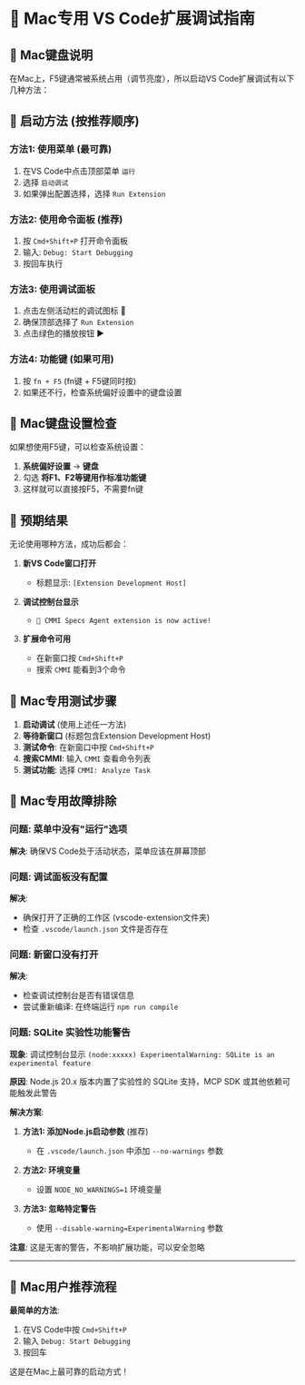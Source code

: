 # 🍎 Mac专用 VS Code扩展调试指南

## 🎯 Mac键盘说明

在Mac上，F5键通常被系统占用（调节亮度），所以启动VS Code扩展调试有以下几种方法：

## 🚀 启动方法 (按推荐顺序)

### 方法1: 使用菜单 (最可靠)
1. 在VS Code中点击顶部菜单 `运行`
2. 选择 `启动调试`
3. 如果弹出配置选择，选择 `Run Extension`

### 方法2: 使用命令面板 (推荐)
1. 按 `Cmd+Shift+P` 打开命令面板
2. 输入: `Debug: Start Debugging`
3. 按回车执行

### 方法3: 使用调试面板
1. 点击左侧活动栏的调试图标 🐛
2. 确保顶部选择了 `Run Extension`
3. 点击绿色的播放按钮 ▶️

### 方法4: 功能键 (如果可用)
1. 按 `fn + F5` (fn键 + F5键同时按)
2. 如果还不行，检查系统偏好设置中的键盘设置

## 📱 Mac键盘设置检查

如果想使用F5键，可以检查系统设置：

1. **系统偏好设置** → **键盘**
2. 勾选 **将F1、F2等键用作标准功能键**
3. 这样就可以直接按F5，不需要fn键

## 🎯 预期结果

无论使用哪种方法，成功后都会：

1. **新VS Code窗口打开**
   - 标题显示: `[Extension Development Host]`

2. **调试控制台显示**
   - `🚀 CMMI Specs Agent extension is now active!`

3. **扩展命令可用**
   - 在新窗口按 `Cmd+Shift+P`
   - 搜索 `CMMI` 能看到3个命令

## 🧪 Mac专用测试步骤

1. **启动调试** (使用上述任一方法)
2. **等待新窗口** (标题包含Extension Development Host)
3. **测试命令**: 在新窗口中按 `Cmd+Shift+P`
4. **搜索CMMI**: 输入 `CMMI` 查看命令列表
5. **测试功能**: 选择 `CMMI: Analyze Task`

## 🔧 Mac专用故障排除

### 问题: 菜单中没有"运行"选项
**解决**: 确保VS Code处于活动状态，菜单应该在屏幕顶部

### 问题: 调试面板没有配置
**解决**: 
- 确保打开了正确的工作区 (vscode-extension文件夹)
- 检查 `.vscode/launch.json` 文件是否存在

### 问题: 新窗口没有打开
**解决**:
- 检查调试控制台是否有错误信息
- 尝试重新编译: 在终端运行 `npm run compile`

### 问题: SQLite 实验性功能警告

**现象**: 调试控制台显示 `(node:xxxxx) ExperimentalWarning: SQLite is an experimental feature`

**原因**: Node.js 20.x 版本内置了实验性的 SQLite 支持，MCP SDK 或其他依赖可能触发此警告

**解决方案**:

1. **方法1: 添加Node.js启动参数** (推荐)
   - 在 `.vscode/launch.json` 中添加 `--no-warnings` 参数
   
2. **方法2: 环境变量**
   - 设置 `NODE_NO_WARNINGS=1` 环境变量
   
3. **方法3: 忽略特定警告**
   - 使用 `--disable-warning=ExperimentalWarning` 参数

**注意**: 这是无害的警告，不影响扩展功能，可以安全忽略

---

## 🎉 Mac用户推荐流程

**最简单的方法**:

1. 在VS Code中按 `Cmd+Shift+P`
2. 输入 `Debug: Start Debugging`
3. 按回车

这是在Mac上最可靠的启动方式！
